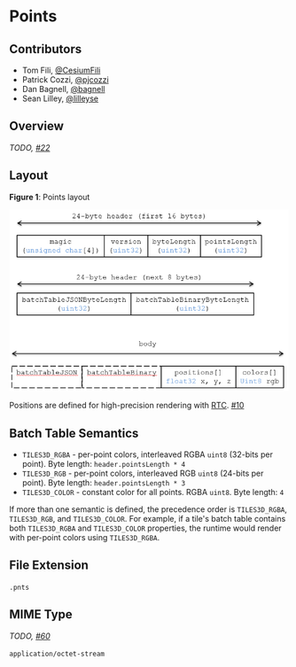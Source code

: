 # Points

## Contributors

* Tom Fili, [@CesiumFili](https://twitter.com/CesiumFili)
* Patrick Cozzi, [@pjcozzi](https://twitter.com/pjcozzi)
* Dan Bagnell, [@bagnell](https://github.com/bagnell)
* Sean Lilley, [@lilleyse](https://github.com/lilleyse)

## Overview

_TODO, [#22](https://github.com/AnalyticalGraphicsInc/3d-tiles/issues/22)_

## Layout

**Figure 1**: Points layout

![](figures/layout.png)

Positions are defined for high-precision rendering with [RTC](http://blogs.agi.com/insight3d/index.php/2008/09/03/precisions-precisions/). [#10](https://github.com/AnalyticalGraphicsInc/3d-tiles/issues/10)

## Batch Table Semantics

* `TILES3D_RGBA` - per-point colors, interleaved RGBA `uint8` (32-bits per point).  Byte length: `header.pointsLength * 4`
* `TILES3D_RGB` - per-point colors, interleaved RGB `uint8` (24-bits per point).  Byte length: `header.pointsLength * 3`
* `TILES3D_COLOR` - constant color for all points.  RGBA `uint8`.  Byte length: `4`

If more than one semantic is defined, the precedence order is `TILES3D_RGBA`, `TILES3D_RGB`, and `TILES3D_COLOR`.  For example, if a tile's batch table contains both `TILES3D_RGBA` and `TILES3D_COLOR` properties, the runtime would render with per-point colors using `TILES3D_RGBA`.

## File Extension

`.pnts`

## MIME Type

_TODO, [#60](https://github.com/AnalyticalGraphicsInc/3d-tiles/issues/60)_

`application/octet-stream`